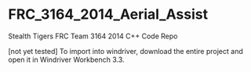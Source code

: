 FRC_3164_2014_Aerial_Assist
===========================

Stealth Tigers FRC Team 3164 2014 C++ Code Repo

[not yet tested] To import into windriver, download the entire project and open it in Windriver Workbench 3.3.
